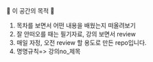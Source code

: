 🙏 이 공간의 목적 🙏
1. 목차를 보면서 어떤 내용을 배웠는지 떠올려보기
2. 잘 안떠오를 때는 필기자료, 강의 보면서 review
3. 매일 자정, 오전 review 할 용도로 만든 repo입니다.
4. 명명규칙=> 강의no_제목
